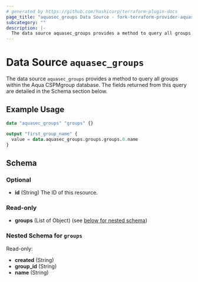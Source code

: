 ```yaml
---
# generated by https://github.com/hashicorp/terraform-plugin-docs
page_title: "aquasec_groups Data Source - fork-terraform-provider-aquasec"
subcategory: ""
description: |-
  The data source aquasec_groups provides a method to query all groups within the Aqua CSPMgroup database. The fields returned from this query are detailed in the Schema section below.
---
```


# Data Source `aquasec_groups`

The data source `aquasec_groups` provides a method to query all groups within the Aqua CSPMgroup database. The fields returned from this query are detailed in the Schema section below.

## Example Usage

```terraform
data "aquasec_groups" "groups" {}

output "first_group_name" {
  value = data.aquasec_groups.groups.groups.0.name
}
```

<!-- schema generated by tfplugindocs -->
## Schema

### Optional

- **id** (String) The ID of this resource.

### Read-only

- **groups** (List of Object) (see [below for nested schema](#nestedatt--groups))

<a id="nestedatt--groups"></a>
### Nested Schema for `groups`

Read-only:

- **created** (String)
- **group_id** (String)
- **name** (String)


